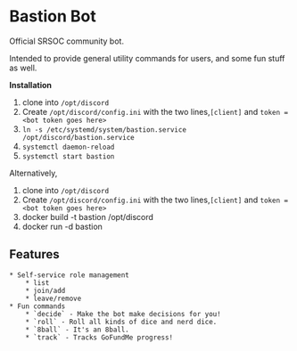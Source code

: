 # Bastion Bot

Official SRSOC community bot.

Intended to provide general utility commands for users, and some fun stuff as well.

**Installation**
1) clone into `/opt/discord`
2) Create `/opt/discord/config.ini` with the two lines,`[client]` and `token = <bot token goes here>`
3) `ln -s /etc/systemd/system/bastion.service /opt/discord/bastion.service`
4) `systemctl daemon-reload`
5) `systemctl start bastion`

Alternatively,
1) clone into `/opt/discord`
2) Create `/opt/discord/config.ini` with the two lines,`[client]` and `token = <bot token goes here>`
3) docker build -t bastion /opt/discord
4) docker run -d bastion

## Features

    * Self-service role management
        * list
        * join/add
        * leave/remove
    * Fun commands
        * `decide` - Make the bot make decisions for you!
        * `roll` - Roll all kinds of dice and nerd dice.
        * `8ball` - It's an 8ball.
        * `track` - Tracks GoFundMe progress!
